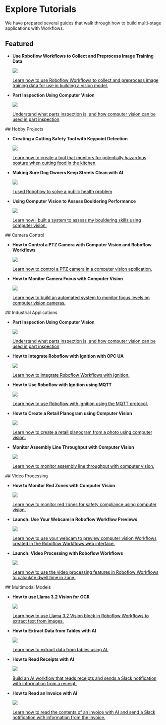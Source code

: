 # Explore Tutorials

We have prepared several guides that walk through how to build multi-stage applications with Workflows.

## Featured

<div class="grid cards" markdown>

- **Use Roboflow Workflows to Collect and Preprocess Image Training Data**

    <a href="https://blog.roboflow.com/computer-vision-collect-training-data/" style="color: black !important;">
    <img src="https://media.roboflow.com/inference/cover-images/computer-vision-collect-training-data.png">

    <p>Learn how to use Roboflow Workflows to collect and preprocess image training data for use in building a vision model.</p>
    </a>



- **Part Inspection Using Computer Vision**

    <a href="https://blog.roboflow.com/part-inspection-using-computer-vision/" style="color: black !important;">
    <img src="https://media.roboflow.com/inference/cover-images/part-inspection-using-computer-vision.png">

    <p>Understand what parts inspection is, and how computer vision can be used in part inspection</p>
    </a>


</div>
## Hobby Projects

<div class="grid cards" markdown>

- **Creating a Cutting Safety Tool with Keypoint Detection**

    <a href="https://blog.roboflow.com/cutting-safety-computer-vision/" style="color: black !important;">
    <img src="https://media.roboflow.com/inference/cover-images/cutting-safety-computer-vision.png">

    <p>Learn how to create a tool that monitors for potentially hazardous posture when cutting food in the kitchen.</p>
    </a>



- **Making Sure Dog Owners Keep Streets Clean with AI**

    <a href="https://blog.roboflow.com/clean-streets/" style="color: black !important;">
    <img src="https://media.roboflow.com/inference/cover-images/clean-streets.png">

    <p>I used Roboflow to solve a public health problem</p>
    </a>



- **Using Computer Vision to Assess Bouldering Performance**

    <a href="https://blog.roboflow.com/bouldering/" style="color: black !important;">
    <img src="https://media.roboflow.com/inference/cover-images/bouldering.png">

    <p>Learn how I built a system to assess my bouldering skills using computer vision.</p>
    </a>


</div>
## Camera Control

<div class="grid cards" markdown>

- **How to Control a PTZ Camera with Computer Vision and Roboflow Workflows**

    <a href="https://blog.roboflow.com/control-ptz-camera-computer-vision/" style="color: black !important;">
    <img src="https://media.roboflow.com/inference/cover-images/control-ptz-camera-computer-vision.png">

    <p>Learn how to control a PTZ camera in a computer vision application.</p>
    </a>



- **How to Monitor Camera Focus with Computer Vision**

    <a href="https://blog.roboflow.com/computer-vision-camera-focus/" style="color: black !important;">
    <img src="https://media.roboflow.com/inference/cover-images/computer-vision-camera-focus.png">

    <p>Learn how to build an automated system to monitor focus levels on computer vision cameras.</p>
    </a>


</div>
## Industrial Applications

<div class="grid cards" markdown>

- **Part Inspection Using Computer Vision**

    <a href="https://blog.roboflow.com/part-inspection-using-computer-vision/" style="color: black !important;">
    <img src="https://media.roboflow.com/inference/cover-images/part-inspection-using-computer-vision.png">

    <p>Understand what parts inspection is, and how computer vision can be used in part inspection</p>
    </a>



- **How to Integrate Roboflow with Ignition with OPC UA**

    <a href="https://blog.roboflow.com/integrate-roboflow-with-ignition/" style="color: black !important;">
    <img src="https://media.roboflow.com/inference/cover-images/integrate-roboflow-with-ignition.png">

    <p>Learn how to integrate Roboflow Workflows with Ignition.</p>
    </a>



- **How to Use Roboflow with Ignition using MQTT**

    <a href="https://blog.roboflow.com/roboflow-ignition-mqtt/" style="color: black !important;">
    <img src="https://media.roboflow.com/inference/cover-images/roboflow-ignition-mqtt.png">

    <p>Learn how to use Roboflow with Ignition using the MQTT protocol.</p>
    </a>



- **How to Create a Retail Planogram using Computer Vision**

    <a href="https://blog.roboflow.com/how-to-create-a-retail-planogram-using-computer-vision/" style="color: black !important;">
    <img src="https://media.roboflow.com/inference/cover-images/how-to-create-a-retail-planogram-using-computer-vision.png">

    <p>Learn how to create a retail planogram from a photo using computer vision.</p>
    </a>



- **Monitor Assembly Line Throughput with Computer Vision**

    <a href="https://blog.roboflow.com/monitor-assembly-line-throughput/" style="color: black !important;">
    <img src="https://media.roboflow.com/inference/cover-images/monitor-assembly-line-throughput.png">

    <p>Learn how to monitor assembly line throughput with computer vision.</p>
    </a>


</div>
## Video Processing

<div class="grid cards" markdown>

- **How to Monitor Red Zones with Computer Vision**

    <a href="https://blog.roboflow.com/redzone-monitoring-computer-vision/" style="color: black !important;">
    <img src="https://media.roboflow.com/inference/cover-images/redzone-monitoring-computer-vision.png">

    <p>Learn how to monitor red zones for safety compliance using computer vision.</p>
    </a>



- **Launch: Use Your Webcam in Roboflow Workflow Previews**

    <a href="https://blog.roboflow.com/workflows-webcam/" style="color: black !important;">
    <img src="https://media.roboflow.com/inference/cover-images/workflows-webcam.png">

    <p>Learn how to use your webcam to preview computer vision Workflows created in the Roboflow Workflows web interface.</p>
    </a>



- **Launch: Video Processing with Roboflow Workflows**

    <a href="https://blog.roboflow.com/video-processing-roboflow-workflows/" style="color: black !important;">
    <img src="https://media.roboflow.com/inference/cover-images/video-processing-roboflow-workflows.png">

    <p>Learn how to use the video processing features in Roboflow Workflows to calculate dwell time in zone.</p>
    </a>


</div>
## Multimodal Models

<div class="grid cards" markdown>

- **How to use Llama 3.2 Vision for OCR**

    <a href="https://blog.roboflow.com/how-to-use-llama-3-2-vision-for-ocr/" style="color: black !important;">
    <img src="https://media.roboflow.com/inference/cover-images/how-to-use-llama-3-2-vision-for-ocr.png">

    <p>Learn how to use Llama 3.2 Vision block in Roboflow Workflows to extract text from images.</p>
    </a>



- **How to Extract Data from Tables with AI**

    <a href="https://blog.roboflow.com/how-to-extract-data-from-tables-with-ai/" style="color: black !important;">
    <img src="https://media.roboflow.com/inference/cover-images/how-to-extract-data-from-tables-with-ai.png">

    <p>Learn how to extract data from tables using AI.</p>
    </a>



- **How to Read Receipts with AI**

    <a href="https://blog.roboflow.com/how-to-read-receipts-with-ai/" style="color: black !important;">
    <img src="https://media.roboflow.com/inference/cover-images/how-to-read-receipts-with-ai.png">

    <p>Build an AI workflow that reads receipts and sends a Slack notification with information from a receipt.</p>
    </a>



- **How to Read an Invoice with AI**

    <a href="https://blog.roboflow.com/how-to-read-an-invoice-with-ai/" style="color: black !important;">
    <img src="https://media.roboflow.com/inference/cover-images/how-to-read-an-invoice-with-ai.png">

    <p>Learn how to read the contents of an invoice with AI and send a Slack notification with information from the invoice.</p>
    </a>


</div>
